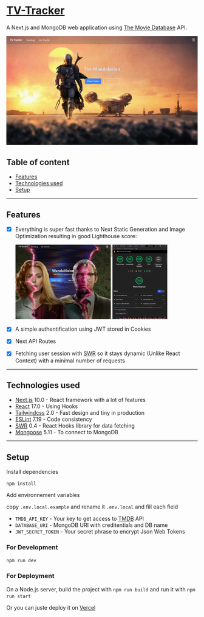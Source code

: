 
# [TV-Tracker](https://tv-tracker.vercel.app/)
A Next.js and MongoDB web application using [The Movie Database](https://www.themoviedb.org) API.

![screenshot](images/header.png)

## Table of content
* [Features](#Features)
* [Technologies used](#Technologies-used)
* [Setup](#Setup)

----------

## Features
- [x] Everything is super fast thanks to Next Static Generation and Image Optimization resulting in good Lighthouse score: 

    <img src="images/lighthouse.png" width="400">

- [x] A simple authentification using JWT stored in Cookies 
- [x] Next API Routes
- [x] Fetching user session with [SWR](https://swr.vercel.app/) so it stays dynamic (Unlike React Context) with a minimal number of requests

----------

## Technologies used
- [Next.js](https://nextjs.org/) 10.0 - React framework with a lot of features
- [React](https://reactjs.org) 17.0 - Using Hooks
- [Tailwindcss](https://tailwindcss.com/) 2.0 - Fast design and tiny in production
- [ESLint](https://eslint.org/) 7.19 - Code consistency
- [SWR](https://swr.vercel.app/) 0.4 - React Hooks library for data fetching
- [Mongoose](https://mongoosejs.com/) 5.11 - To connect to MongoDB

----------

## Setup

Install dependencies
```Shell
npm install
```

Add environnement variables

copy `.env.local.example` and rename it `.env.local` and fill each field

- `TMDB_API_KEY` - Your key to get access to [TMDB](https://www.themoviedb.org) API
- `DATABASE_URI` - MongoDB URI with creditentials and DB name
- `JWT_SECRET_TOKEN` -  Your secret phrase to encrypt Json Web Tokens

### For Development

```Shell
npm run dev
```

### For Deployment

On a Node.js server, build the project with `npm run build` and run it with `npm run start`

Or you can juste deploy it on [Vercel](https://vercel.com/new/select-scope?s=https%3A%2F%2Fgithub.com%2FBalthazar-Delvaux%2FTV-Tracker)

